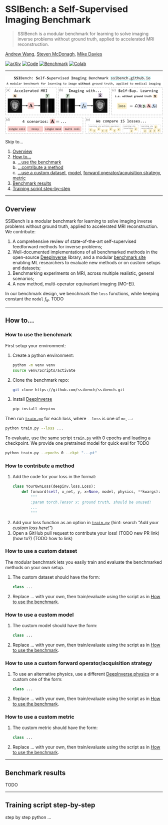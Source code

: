 # SSIBench: a Self-Supervised Imaging Benchmark

> SSIBench is a modular benchmark for learning to solve imaging inverse problems without ground truth, applied to accelerated MRI reconstruction.

[Andrew Wang](https://andrewwango.github.io), [Steven McDonagh](https://smcdonagh.github.io/), [Mike Davies](https://eng.ed.ac.uk/about/people/professor-michael-e-davies)

[![arXiv](https://img.shields.io/badge/arXiv-2502.14009-b31b1b.svg)](https://arxiv.org/abs/2502.14009)
[![Code](https://img.shields.io/badge/GitHub-Code-blue.svg)](https://github.com/ssibench/ssibench)
[![Benchmark](https://img.shields.io/badge/Web-Benchmark-ff69b4.svg)](https://ssibench.github.io/)
[![Colab](https://colab.research.google.com/assets/colab-badge.svg)](https://colab.research.google.com/drive/1lSoR1vX-imvnJKcTvGS951ISlZjVRQfE?usp=sharing)

---

![](img/ssibench.svg)

Skip to...

1. [Overview](#overview)
2. [How to...](#how-to)  
    a. [...use the benchmark](#how-to-use-the-benchmark)  
    b. [...contribute a method](#how-to-contribute-a-method)  
    c. [...use a custom dataset](#how-to-use-a-custom-dataset), [model](#how-to-use-a-custom-model), [forward operator/acquisition strategy](#how-to-use-a-custom-forward-operatoracquisition-strategy), [metric](#how-to-use-a-custom-metric)  
3. [Benchmark results](#benchmark-results)
4. [Training script step-by-step](#training-script-step-by-step)

---

## Overview

SSIBench is a modular benchmark for learning to solve imaging inverse problems without ground truth, applied to accelerated MRI reconstruction. We contribute:

1. A comprehensive review of state-of-the-art self-supervised feedforward methods for inverse problems;
2. Well-documented implementations of all benchmarked methods in the open-source [DeepInverse](https://deepinv.github.io/) library, and a modular [benchmark site](https://ssibench.github.io/) enabling ML researchers to evaluate new methods or on custom setups and datasets;
3. Benchmarking experiments on MRI, across multiple realistic, general scenarios;
4. A new method, multi-operator equivariant imaging (MO-EI).

In our benchmark design, we benchmark the `loss` functions, while keeping constant the `model` $f_\theta$. TODO

---

## How to…

### How to use the benchmark

First setup your environment:

1. Create a python environment:
   ```bash
   python -m venv venv
   source venv/Scripts/activate
   ```
2. Clone the benchmark repo:
   ```bash
   git clone https://github.com/ssibench/ssibench.git
   ```
3. Install [DeepInverse](https://deepinv.github.io/)
    ```bash
    pip install deepinv
    ```

Then run [`train.py`](https://github.com/ssibench/ssibench/blob/main/train.py) for each loss, where `--loss` is one of `mc`, ...:

```bash
python train.py --loss ...
```

To evaluate, use the same script [`train.py`](https://github.com/ssibench/ssibench/blob/main/train.py) with 0 epochs and loading a checkpoint. We provide one pretrained model for quick eval for TODO

```bash
python train.py --epochs 0 --ckpt "...pt"
```

### How to contribute a method

1. Add the code for your loss in the format:
   ```python
   class YourOwnLoss(deepinv.loss.Loss):
       def forward(self, x_net, y, x=None, model, physics, **kwargs):
           """
           :param torch.Tensor x: ground truth, should be unused!
           ...
           """
   ```
2. Add your loss function as an option in [`train.py`](https://github.com/ssibench/ssibench/blob/main/train.py) (hint: search _"Add your custom loss here!"_)
3. Open a GitHub pull request to contribute your loss! (TODO new PR link) (how to?) (TODO how to link)


### How to use a custom dataset

The modular benchmark lets you easily train and evaluate the benchmarked methods on your own setup.

1. The custom dataset should have the form:
   ```python
   class ...
   ```
2. Replace ... with your own, then train/evaluate using the script as in [How to use the benchmark](#how-to-use-the-benchmark).

### How to use a custom model

1. The custom model should have the form:
   ```python
   class ...
   ```
2. Replace ... with your own, then train/evaluate using the script as in [How to use the benchmark](#how-to-use-the-benchmark).

### How to use a custom forward operator/acquisition strategy

1. To use an alternative physics, use a different [DeepInverse physics](https://deepinv.github.io/deepinv/user_guide/physics/physics.html) or a custom one of the form:
   ```python
   class ...
   ```
2. Replace ... with your own, then train/evaluate using the script as in [How to use the benchmark](#how-to-use-the-benchmark).

### How to use a custom metric

1. The custom metric should have the form:
   ```python
   class ...
   ```
2. Replace ... with your own, then train/evaluate using the script as in [How to use the benchmark](#how-to-use-the-benchmark).

---

## Benchmark results

TODO

---

## Training script step-by-step

step by step python …
